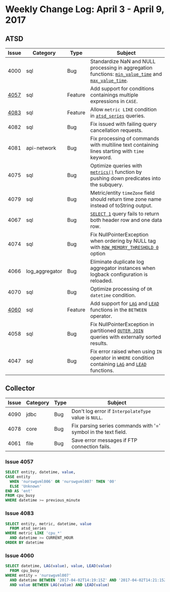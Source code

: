 # Weekly Change Log: April 3 - April 9, 2017

## ATSD

| Issue| Category    | Type    | Subject                                                             |
|------|-------------|---------|---------------------------------------------------------------------|
| 4000 | sql | Bug | Standardize NaN and NULL processing in aggregation functions: [`min_value_time`](../../sql#aggregation-functions) and [`max_value_time`](../../sql#aggregation-functions). |
| [4057](#issue-4057) | sql | Feature | Add support for conditions containings multiple expressions in `CASE`. |
| [4083](#issue-4083) | sql | Feature | Allow `metric LIKE` condition in [`atsd_series`](../../sql#atsd_series-table) queries. |
| 4082 | sql | Bug | Fix issued with failing query cancellation requests. |
| 4081 | api-network | Bug | Fix processing of commands with multiline text containing lines starting with `time` keyword. |
| 4075 | sql | Bug | Optimize queries with [`metrics()`](../../sql#metrics) function by pushing down predicates into the subquery. |
| 4079 | sql | Bug | Metric/entity `timeZone` field should return time zone name instead of toString output. |
| 4067 | sql | Bug | [`SELECT 1`](../../sql#validation-query) query fails to return both header row and one data row. |
| 4074 | sql | Bug | Fix NullPointerException when ordering by NULL tag with [`ROW_MEMORY_THRESHOLD 0`](../../sql#row_memory_threshold-option) option |
| 4066 | log_aggregator | Bug | Eliminate duplicate log aggregator instances when logback configuration is reloaded.  |
| 4070 | sql | Bug | Optimize processing of `OR datetime` condition. |
| [4060](#issue-4060) | sql | Feature | Add support for [`LAG`](../../sql#lag) and [`LEAD`](../../sql#lead) functions in the `BETWEEN` operator. |
| 4058 | sql | Bug | Fix NullPointerException in partitioned [`OUTER JOIN`](../../sql#outer-join) queries with externally sorted results. |
| 4047 | sql | Bug | Fix error raised when using `IN` operator in `WHERE` condition containing [`LAG`](../../sql#lag) and [`LEAD`](../../sql#lead) functions. |

## Collector

| Issue| Category    | Type    | Subject                                                                              |
|------|-------------|---------|--------------------------------------------------------------------------------------|
| 4090 | jdbc | Bug | Don't log error if `InterpolateType` value is `NULL`. |
| 4078 | core | Bug | Fix parsing series commands with '=' symbol in the text field.  |
| 4061 | file | Bug | Save error messages if FTP connection fails. |

### Issue 4057

```sql
SELECT entity, datetime, value,
CASE entity
  WHEN 'nurswgvml006' OR 'nurswgvml007' THEN '00'
  ELSE 'Unknown'
END AS 'ent'
FROM cpu_busy
WHERE datetime >= previous_minute
```

### Issue 4083

```sql
SELECT entity, metric, datetime, value
  FROM atsd_series
WHERE metric LIKE 'cpu_*'
  AND datetime >= CURRENT_HOUR
ORDER BY datetime
```

### Issue 4060

```sql
SELECT datetime, LAG(value), value, LEAD(value)
  FROM cpu_busy
WHERE entity = 'nurswgvml007'
  AND datetime BETWEEN '2017-04-02T14:19:15Z' AND '2017-04-02T14:21:15Z'
  AND value BETWEEN LAG(value) AND LEAD(value)
```
